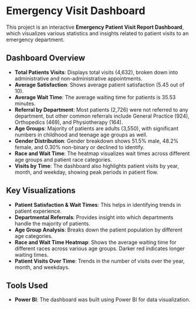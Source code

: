 # Emergency Visit Dashboard

This project is an interactive **Emergency Patient Visit Report Dashboard**, which visualizes various statistics and insights related to patient visits to an emergency department.

## Dashboard Overview

- **Total Patients Visits**: Displays total visits (4,632), broken down into administrative and non-administrative appointments.
- **Average Satisfaction**: Shows average patient satisfaction (5.45 out of 10).
- **Average Wait Time**: The average waiting time for patients is 35.53 minutes.
- **Referral by Department**: Most patients (2,726) were not referred to any department, but other common referrals include General Practice (924), Orthopedics (469), and Physiotherapy (164).
- **Age Groups**: Majority of patients are adults (3,550), with significant numbers in childhood and teenage age groups as well.
- **Gender Distribution**: Gender breakdown shows 51.5% male, 48.2% female, and 0.30% non-binary or declined to identify.
- **Race and Wait Time**: The heatmap visualizes wait times across different age groups and patient race categories.
- **Visits by Time**: The dashboard also highlights patient visits by year, month, and weekday, showing peak periods in patient flow.

## Key Visualizations

- **Patient Satisfaction & Wait Times**: This helps in identifying trends in patient experience.
- **Departmental Referrals**: Provides insight into which departments handle the majority of patients.
- **Age Group Analysis**: Breaks down the patient population by different age categories.
- **Race and Wait Time Heatmap**: Shows the average waiting time for different races across various age groups. Darker red indicates longer waiting times.
- **Patient Visits Over Time**: Trends in the number of visits over the year, month, and weekdays.

## Tools Used

- **Power BI**: The dashboard was built using Power BI for data visualization.


